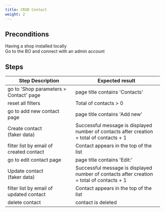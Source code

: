 ```yaml
---
title: CRUD Contact
weight: 2
---
```


## Preconditions

Having a shop installed locally\
Go to the BO and connect with an admin account
## Steps
| Step Description | Expected result |
| ----- | ----- |
| go to 'Shop parameters > Contact' page | page title contains 'Contacts' |
| reset all filters | Total of contacts > 0 |
| go to add new contact page | page title contains 'Add new' |
| Create contact<br>(faker data) | Successful message is displayed<br>number of contacts after creation = total of contacts + 1 |
| filter list by email of created contact | Contact appears in the top of the list |
| go to edit contact page | page title contains 'Edit:' |
| Update contact<br>(faker data) | Successful message is displayed<br>number of contacts after creation = total of contacts + 1 |
| filter list by email of updated contact | Contact appears in the top of the list |
| delete contact | contact is deleted |
